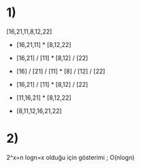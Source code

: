 # 1)

[16,21,11,8,12,22]

- [16,21,11] * [8,12,22]

- [16,21] / [11] * [8,12] / [22]

- [16] / [21] / [11] * [8] / [12] / [22]

- [16,21] / [11] * [8,12] / [22]

- [11,16,21] * [8,12,22]

- [8,11,12,16,21,22]

# 2)

2^x=n
logn=x olduğu için gösterimi ;
O(nlogn)
